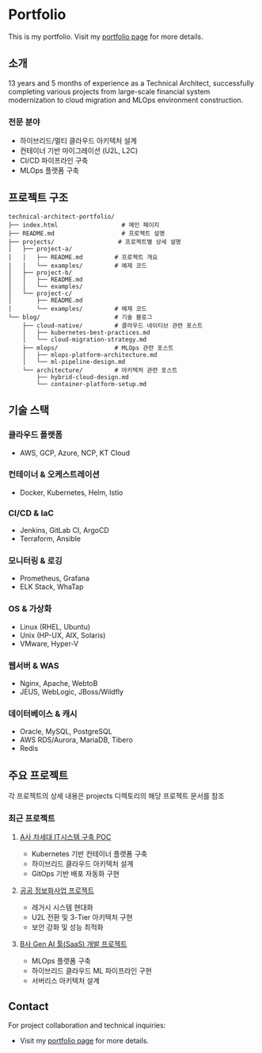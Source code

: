 # Portfolio

This is my portfolio.
Visit my [portfolio page](https://aja2k.github.io/pp/) for more details.

## 소개

13 years and 5 months of experience as a Technical Architect, successfully completing various projects from large-scale financial system modernization to cloud migration and MLOps environment construction.

### 전문 분야
- 하이브리드/멀티 클라우드 아키텍처 설계
- 컨테이너 기반 마이그레이션 (U2L, L2C)
- CI/CD 파이프라인 구축
- MLOps 플랫폼 구축

## 프로젝트 구조
```
technical-architect-portfolio/
├── index.html                  # 메인 페이지
├── README.md                   # 프로젝트 설명
├── projects/                  # 프로젝트별 상세 설명
│   ├── project-a/          
│   │   ├── README.md         # 프로젝트 개요
│   │   └── examples/         # 예제 코드
│   ├── project-b/         
│   │   ├── README.md
│   │   └── examples/
│   └── project-c/           
│       ├── README.md
│       └── examples/         # 예제 코드
└── blog/                     # 기술 블로그
    ├── cloud-native/         # 클라우드 네이티브 관련 포스트
    │   ├── kubernetes-best-practices.md
    │   └── cloud-migration-strategy.md
    ├── mlops/                # MLOps 관련 포스트
    │   ├── mlops-platform-architecture.md
    │   └── ml-pipeline-design.md
    └── architecture/         # 아키텍처 관련 포스트
        ├── hybrid-cloud-design.md
        └── container-platform-setup.md
```

## 기술 스택

### 클라우드 플랫폼
- AWS, GCP, Azure, NCP, KT Cloud

### 컨테이너 & 오케스트레이션
- Docker, Kubernetes, Helm, Istio

### CI/CD & IaC
- Jenkins, GitLab CI, ArgoCD
- Terraform, Ansible

### 모니터링 & 로깅
- Prometheus, Grafana
- ELK Stack, WhaTap

### OS & 가상화
- Linux (RHEL, Ubuntu)
- Unix (HP-UX, AIX, Solaris)
- VMware, Hyper-V

### 웹서버 & WAS
- Nginx, Apache, WebtoB
- JEUS, WebLogic, JBoss/Wildfly

### 데이터베이스 & 캐시
- Oracle, MySQL, PostgreSQL
- AWS RDS/Aurora, MariaDB, Tibero
- Redis

## 주요 프로젝트

각 프로젝트의 상세 내용은 projects 디렉토리의 해당 프로젝트 문서를 참조

### 최근 프로젝트

1. [A사 차세대 IT시스템 구축 POC](/projects/project-a)
   - Kubernetes 기반 컨테이너 플랫폼 구축
   - 하이브리드 클라우드 아키텍처 설계
   - GitOps 기반 배포 자동화 구현

2. [공공 정보화사업 프로젝트](/projects/project2)
   - 레거시 시스템 현대화
   - U2L 전환 및 3-Tier 아키텍처 구현
   - 보안 강화 및 성능 최적화

3. [B사 Gen AI 툴(SaaS) 개발 프로젝트](/projects/project3)
   - MLOps 플랫폼 구축
   - 하이브리드 클라우드 ML 파이프라인 구현
   - 서버리스 아키텍처 설계

## Contact

For project collaboration and technical inquiries:

- Visit my [portfolio page](https://aja2k.github.io/pp/) for more details.